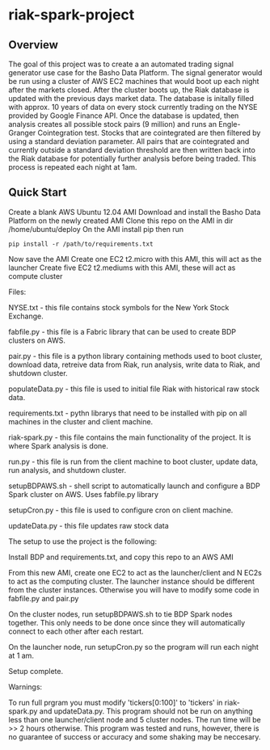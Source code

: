 # riak-spark-project


Overview
----
The goal of this project was to create a an automated trading signal generator use case for the Basho Data Platform.  The signal generator would be run using a cluster of AWS EC2 machines that would boot up each night after the markets closed.  After the cluster boots up, the Riak database is updated with the previous days market data.  The database is initally filled with approx. 10 years of data on every stock currently trading on the NYSE provided by Google Finance API.  Once the database is updated, then analysis creates all possible stock pairs (9 million) and runs an Engle-Granger Cointegration test. Stocks that are cointegrated are then filtered by using a standard deviation parameter.  All pairs that are cointegrated and currently outside a standard deviation threshold are then written back into the Riak database for potentially further analysis before being traded.  This process is repeated each night at 1am.

Quick Start
----
Create a blank AWS Ubuntu 12.04 AMI
Download and install the Basho Data Platform on the newly created AMI
Clone this repo on the AMI in dir /home/ubuntu/deploy
On the AMI install pip then run
```
pip install -r /path/to/requirements.txt
```
Now save the AMI
Create one EC2 t2.micro with this AMI, this will act as the launcher
Create five EC2 t2.mediums with this AMI, these will act as compute cluster






Files:

NYSE.txt - this file contains stock symbols for the New York Stock Exchange.

fabfile.py - this file is a Fabric library that can be used to create BDP clusters on AWS.

pair.py - this file is a python library containing methods used to boot cluster, download data, retreive data from Riak, run analysis, write data to Riak, and shutdown cluster.

populateData.py - this file is used to initial file Riak with historical raw stock data.

requirements.txt - pythn librarys that need to be installed with pip on all machines in the cluster and client machine.

riak-spark.py - this file contains the main functionality of the project.  It is where Spark analysis is done.

run.py - this file is run from the client machine to boot cluster, update data, run analysis, and shutdown cluster.

setupBDPAWS.sh - shell script to automatically launch and configure a BDP Spark cluster on AWS.  Uses fabfile.py library

setupCron.py - this file is used to configure cron on client machine.

updateData.py - this file updates raw stock data

The setup to use the project is the following:

Install BDP and requirements.txt, and copy this repo to an AWS AMI

From this new AMI, create one EC2 to act as the launcher/client and N EC2s to act as the computing cluster.  The launcher instance should be different from the cluster instances.  Otherwise you will have to modify some code in fabfile.py and pair.py

On the cluster nodes, run setupBDPAWS.sh to tie BDP Spark nodes together.  This only needs to be done once since they will automatically connect to each other after each restart.

On the launcher node, run setupCron.py so the program will run each night at 1 am.

Setup complete.

Warnings:

To run full prgram you must modify 'tickers[0:100]' to 'tickers' in riak-spark.py and updateData.py.
This program should not be run on anything less than one launcher/client node and 5 cluster nodes.  The run time will be >> 2 hours otherwise.
This program was tested and runs, however, there is no guarantee of success or accuracy and some shaking may be neccesary.
